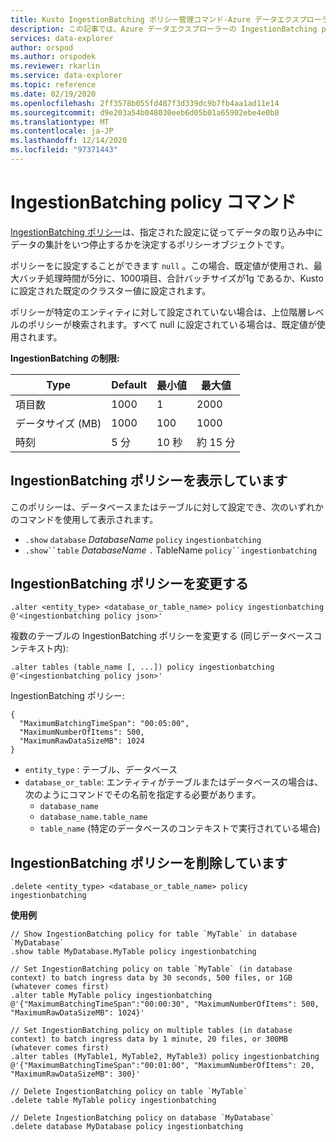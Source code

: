 ```yaml
---
title: Kusto IngestionBatching ポリシー管理コマンド-Azure データエクスプローラー
description: この記事では、Azure データエクスプローラーの IngestionBatching policy コマンドについて説明します。
services: data-explorer
author: orspod
ms.author: orspodek
ms.reviewer: rkarlin
ms.service: data-explorer
ms.topic: reference
ms.date: 02/19/2020
ms.openlocfilehash: 2ff3578b055fd487f3d339dc9b7fb4aa1ad11e14
ms.sourcegitcommit: d9e203a54b048030eeb6d05b01a65902ebe4e0b8
ms.translationtype: MT
ms.contentlocale: ja-JP
ms.lasthandoff: 12/14/2020
ms.locfileid: "97371443"
---
```

# <a name="ingestionbatching-policy-command"></a>IngestionBatching policy コマンド

[IngestionBatching ポリシー](batchingpolicy.md)は、指定された設定に従ってデータの取り込み中にデータの集計をいつ停止するかを決定するポリシーオブジェクトです。

ポリシーをに設定することができます `null` 。この場合、既定値が使用され、最大バッチ処理時間が5分に、1000項目、合計バッチサイズが1g であるか、Kusto に設定された既定のクラスター値に設定されます。

ポリシーが特定のエンティティに対して設定されていない場合は、上位階層レベルのポリシーが検索されます。すべて null に設定されている場合は、既定値が使用されます。 

**IngestionBatching の制限:**

| Type | Default | 最小値 | 最大値
|---|---|---|---|
| 項目数 | 1000 | 1 | 2000 |
| データサイズ (MB) | 1000 | 100 | 1000 |
| 時刻 | 5 分 | 10 秒 | 約 15 分 |

## <a name="displaying-the-ingestionbatching-policy"></a>IngestionBatching ポリシーを表示しています

このポリシーは、データベースまたはテーブルに対して設定でき、次のいずれかのコマンドを使用して表示されます。

* `.show` `database` *DatabaseName* `policy` `ingestionbatching`
* `.show``table` *DatabaseName* `.`  TableName `policy``ingestionbatching`

## <a name="altering-the-ingestionbatching-policy"></a>IngestionBatching ポリシーを変更する

```kusto
.alter <entity_type> <database_or_table_name> policy ingestionbatching @'<ingestionbatching policy json>'
```

複数のテーブルの IngestionBatching ポリシーを変更する (同じデータベースコンテキスト内):

```kusto
.alter tables (table_name [, ...]) policy ingestionbatching @'<ingestionbatching policy json>'
```

IngestionBatching ポリシー:

```kusto
{
  "MaximumBatchingTimeSpan": "00:05:00",
  "MaximumNumberOfItems": 500, 
  "MaximumRawDataSizeMB": 1024
}
```

* `entity_type` : テーブル、データベース
* `database_or_table`: エンティティがテーブルまたはデータベースの場合は、次のようにコマンドでその名前を指定する必要があります。 
  - `database_name` 
  - `database_name.table_name` 
  - `table_name` (特定のデータベースのコンテキストで実行されている場合)

## <a name="deleting-the-ingestionbatching-policy"></a>IngestionBatching ポリシーを削除しています

```kusto
.delete <entity_type> <database_or_table_name> policy ingestionbatching
```

**使用例**

```kusto
// Show IngestionBatching policy for table `MyTable` in database `MyDatabase`
.show table MyDatabase.MyTable policy ingestionbatching 

// Set IngestionBatching policy on table `MyTable` (in database context) to batch ingress data by 30 seconds, 500 files, or 1GB (whatever comes first)
.alter table MyTable policy ingestionbatching @'{"MaximumBatchingTimeSpan":"00:00:30", "MaximumNumberOfItems": 500, "MaximumRawDataSizeMB": 1024}'

// Set IngestionBatching policy on multiple tables (in database context) to batch ingress data by 1 minute, 20 files, or 300MB (whatever comes first)
.alter tables (MyTable1, MyTable2, MyTable3) policy ingestionbatching @'{"MaximumBatchingTimeSpan":"00:01:00", "MaximumNumberOfItems": 20, "MaximumRawDataSizeMB": 300}'

// Delete IngestionBatching policy on table `MyTable`
.delete table MyTable policy ingestionbatching

// Delete IngestionBatching policy on database `MyDatabase`
.delete database MyDatabase policy ingestionbatching
```
